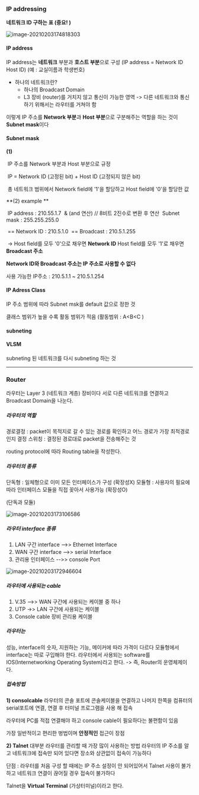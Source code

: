 ### IP addressing

**네트워크 ID 구하는 표 (중요! )**

![image-20210203174818303](C:\Users\user\AppData\Roaming\Typora\typora-user-images\image-20210203174818303.png)

#### IP address

IP address는 **네트워크** 부분과 **호스트 부분**으로 구성
(IP address = Network ID Host ID)
(예 : 교실이름과 학생번호)

- 하나의 네트워크란?
  - 하나의 Broadcast Domain
  - L3 장비 (router)를 거치지 않고 통신이 가능한 영역
    -> 다른 네트워크와 통신하기 위해서는 라우터를 거쳐야 함

이렇게 IP 주소를 **Network 부분**과 **Host 부분**으로 구분해주는 역할을 하는 것이 **Subnet mask**이다

#### Subnet mask

**(1)**

​	IP 주소를 Network 부분과 Host 부분으로 규정

​	IP = Network ID (고정된 bit) + Host ID (고정되지 않은 bit)

​	총 네트워크 범위에서 Network field에 '1'을 할당하고 Host field에 '0'을 할당한 값

**(2) example **

​	IP address : 210.55.1.7
​	& (and 연산) // 8비트 2진수로 변환 후 연산
​	Subnet mask : 255.255.255.0

​	== Network ID : 210.5.1.0
​	== Broadcast : 210.5.1.255

​	-> Host field를 모두 '0'으로 채우면 **Network ID**
​		Host field를 모두 '1'로 채우면 **Broadcast 주소**

**Network ID와 Broadcast 주소는 IP 주소로 사용할 수 없다**

사용 가능한 IP주소 : 210.5.1.1 ~ 210.5.1.254

#### IP Adress Class

IP 주소 범위에 따라 Subnet msk를 default 값으로 정한 것

클래스 범위가 높을 수록 활동 범위가 적음 (활동범위 : A<B<C )

#### subneting

#### VLSM

subneting 된 네트워크를 다시 subneting 하는 것

----

### Router

라우터는 Layer 3 (네트워크 계층) 장비이다
서로 다른 네트워크를 연결하고 Broadcast  Domain을 나눈다.

##### 라우터의 역할

경로결정 : packet이 목적지로 갈 수 있는 경로를 확인하고 어느 경로가 가장 최적경로인지 결정
스위칭 : 결정된 경로대로 packet을 전송해주는 것

routing protocol에 따라 Routing table을 작성한다.

##### 라우터의 종류

단독형 : 일체형으로 이미 모든 인터페이스가 구성 (확장성X)
모듈형 : 사용자의 필요에 따라 인터페이스 모듈을 직접 꽂아서 사용가능 (확장성O)

(단독과 모듈)

![image-20210203173106586](C:\Users\user\AppData\Roaming\Typora\typora-user-images\image-20210203173106586.png)

##### 라우터 interface 종류

1) LAN 구간 interface -->> Ethernet Interface
2) WAN 구간 interface -->> serial Interface
3) 관리용 인터페이스 -->> console Port

![image-20210203172946604](C:\Users\user\AppData\Roaming\Typora\typora-user-images\image-20210203172946604.png)

##### 라우터에 사용되는 cable

1) V.35 -->> WAN 구간에 사용되는 케이블 중 하나
2) UTP ->> LAN 구간에 사용되는 케이블
3) Console cable 장비 관리용 케이블

##### 라우터는

성능, interface의 숫자, 지원하는 기능, 메이커에 따라 가격이 다르다
모듈형에서 interface는 따로 구입해야 한다. 
라우터에서 사용되는 software를 IOS(Internetworking Operating System)라고 한다.
	-> 즉, Router의 운영체제이다.

##### 접속방법

**1) consolcable**
	라우터의 콘솔 포트에 콘솔케이블을 연결하고 나머지 한쪽을 컴퓨터의 serial포트에 연결,
	연결 후 터미널 프로그램을 사용 해 접속

라우터에 PC를 적접 연결해야 하고 console cable이 필요하다는 불편함이 있음

가장 일반적이고 편리한 벙법이며 **안정적인** 접근이 장점

**2) Talnet**
	대부분 라우터를 관리할 때 가장 많이 사용하는 방법
	라우터의 IP 주소를 알고 네트워크에 접속만 되어 있다면 장소와 상관없이 접속이 가능하다

단점 : 라우터를 처음 구성 할 때에는 IP 주소 설정이 안 되어있어서 Talnet 사용이 불가하고 네트워크 연결이 끊어질 경우 접속이 불가하다

Talnet을 **Virtual Terminal** (가상터미널)이라고 한다.

